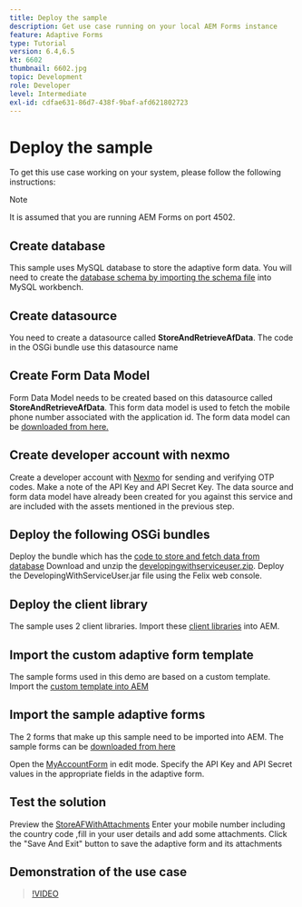 ```yaml
---
title: Deploy the sample
description: Get use case running on your local AEM Forms instance
feature: Adaptive Forms
type: Tutorial
version: 6.4,6.5
kt: 6602
thumbnail: 6602.jpg
topic: Development
role: Developer
level: Intermediate
exl-id: cdfae631-86d7-438f-9baf-afd621802723
---
```

# Deploy the sample

To get this use case working on your system, please follow the following instructions:

>[!NOTE]
>It is assumed that you are running AEM Forms on port 4502.


## Create database

This sample uses MySQL database to store the adaptive form data. You will need to create the [database schema by importing the schema file](assets/data-base-schema.sql) into MySQL workbench. 

## Create datasource

You need to create a datasource called **StoreAndRetrieveAfData**. The code in the OSGi bundle use this datasource name

## Create Form Data Model

Form Data Model needs to be created based on this datasource called **StoreAndRetrieveAfData**. This form data model is used to fetch the mobile phone number associated with the application id. The form data model can be [downloaded from here.](assets/2-Factor-Authentication-DataSource-and-FDM.zip)

## Create developer account with nexmo

Create a developer account with [Nexmo](https://dashboard.nexmo.com/) for sending and verifying OTP codes. Make a note of the API Key and API Secret Key. The data source and form data model have already been created for you against this service and are included with the assets mentioned in the previous step.

## Deploy the following OSGi bundles

Deploy the bundle which has the [code to store and fetch data from database](assets/FetchPartiallyCompletedForm.PartiallyCompletedForm.core-1.0-SNAPSHOT.jar)
Download and unzip the [developingwithserviceuser.zip](https://experienceleague.adobe.com/docs/experience-manager-learn/assets/developingwithserviceuser.zip). 
Deploy the DevelopingWithServiceUser.jar file using the Felix web console.

## Deploy the client library

The sample uses 2 client libraries. Import these [client libraries](assets/client-libraries.zip) into AEM.

## Import the custom adaptive form template

The sample forms used in this demo are based on a custom template. Import the [custom template into AEM](assets/custom-template-with-page-component.zip)

## Import the sample adaptive forms

The 2 forms that make up this sample need to be imported into AEM. The sample forms can be [downloaded from here](assets/sample-forms.zip)

Open the [MyAccountForm](http://localhost:4502/editor.html/content/forms/af/myaccountform.html) in edit mode. Specify the API Key and API Secret values in the appropriate fields in the adaptive form.

## Test the solution

Preview the [StoreAFWithAttachments](http://localhost:4502/content/dam/formsanddocuments/storeafwithattachments/jcr:content?wcmmode=disabled)
Enter your mobile number including the country code ,fill in your user details and add some attachments. Click the "Save And Exit" button to save the adaptive form and its attachments


## Demonstration of the use case

>[!VIDEO](https://video.tv.adobe.com/v/327122?quality=9&learn=on)
